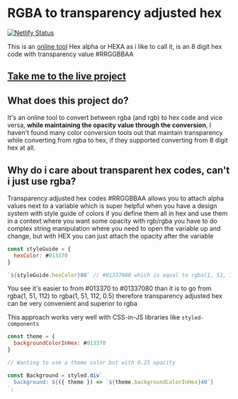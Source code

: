 # RGBA to transparency adjusted hex

[![Netlify Status](https://api.netlify.com/api/v1/badges/30757ade-981c-427c-8675-bd9705ffa18e/deploy-status)](https://app.netlify.com/sites/rgbatohexa/deploys)

This is an [online tool](https://rgbatohexa.shenato.com/) Hex alpha or HEXA as i like to call it, is an 8 digit hex code with transparency value #RRGGBBAA

## [Take me to the live project](https://rgbatohexa.shenato.com/)

## What does this project do?

It's an online tool to convert between rgba (and rgb) to hex code and vice versa, **while maintaining the opacity value through the conversion**, I haven't found many color conversion tools out that maintain transparency while converting from rgba to hex, if they supported converting from 8 digit hex at all.

## Why do i care about transparent hex codes, can't i just use rgba?

Transparency adjusted hex codes #RRGGBBAA allows you to attach alpha values next to a variable which is super helpful when you have a design system with style guide of colors if you define them all in hex and use them in a context where you want some opacity with rgb/rgba you have to do complex string manipulation where you need to open the variable up and change, but with HEX you can just attach the opacity after the variable

```js
const styleGuide = {
  hexColor: #013370
}

`${styleGuide.hexColor}80` // #01337080 which is equal to rgba(1, 51, 112, 0.5)
```

You see it's easier to from #013370 to #01337080 than it is to go from rgba(1, 51, 112) to rgba(1, 51, 112, 0.5) therefore transparency adjusted hex can be very convenient and superior to rgba

This approach works very well with CSS-in-JS libraries like `styled-components`

```js
const theme = {
  backgroundColorInHex: #013370
}

// Wanting to use a theme color but with 0.25 opacity

const Background = styled.div`
  background: ${({ theme }) => `${theme.backgroundColorInHex}40`}
`;
```
